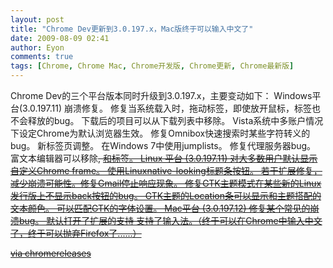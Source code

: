 ```yaml
---
layout: post
title: "Chrome Dev更新到3.0.197.x，Mac版终于可以输入中文了"
date: 2009-08-09 02:41
author: Eyon
comments: true
tags: [Chrome, Chrome Mac, Chrome开发版, Chrome更新, Chrome最新版]
---
```

Chrome Dev的三个平台版本同时升级到3.0.197.x，主要变动如下：
Windows平台(3.0.197.11)
崩溃修复。
修复当系统载入时，拖动标签，即使放开鼠标，标签也不会释放的bug。
下载后的项目可以从下载列表中移除。
Vista系统中多账户情况下设定Chrome为默认浏览器生效。
修复Omnibox快速搜索时某些字符转义的bug。
新标签页调整。
在Windows 7中使用jumplists。
修复代理服务器bug。
富文本编辑器可以移除<s>, <u> 和<strike>标签。
Linux 平台 (3.0.197.11)
对大多数用户默认显示自定义Chrome frame。
使用Linuxnative-looking标题条按钮。
若干扩展修复，减少崩溃可能性。修复Gmail停止响应现象。
修复GTK主题模式在某些新的Linux发行版上不显示back按钮的bug。
GTK主题的Location条可以显示和主题搭配的文本颜色。
可以匹配GTK的字体设置。
Mac平台 (3.0.197.12)
修复某个常见的崩溃bug。
默认打开了扩展的支持
支持了输入法。（终于可以在Chrome中输入中文了，终于可以抛弃Firefox了......）

via chromereleases</strike></u></s>
